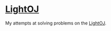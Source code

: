 # [LightOJ](http://www.lightoj.com/)

My attempts at solving problems on the [LightOJ](http://www.lightoj.com/).
